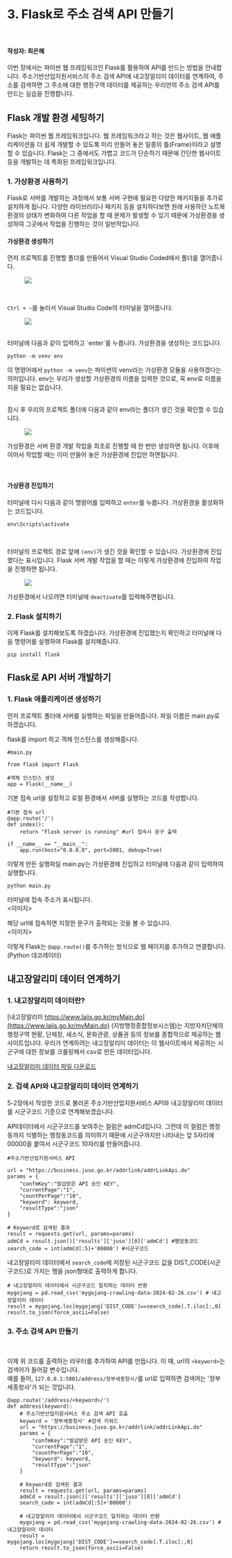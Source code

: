 # 3. Flask로 주소 검색 API 만들기

<br>

#### 작성자: 최은혜

이번 장에서는 파이썬 웹 프레임워크인 Flask를 활용하여 API를 만드는 방법을 안내합니다. 주소기반산업지원서비스의 주소 검색 API에 내고장알리미 데이터를 연계하여, 주소를 검색하면 그 주소에 대한 행정구역 데이터를 제공하는 우리만의 주소 검색 API를 만드는 실습을 진행합니다.

## Flask 개발 환경 세팅하기

Flask는 파이썬 웹 프레임워크입니다. 웹 프레임워크라고 하는 것은 웹사이트, 웹 애플리케이션을 더 쉽게 개발할 수 있도록 미리 만들어 놓은 일종의 틀(Frame)이라고 설명할 수 있습니다. Flask는 그 중에서도 가볍고 코드가 단순하기 때문에 간단한 웹사이트 등을 개발하는 데 특화된 프레임워크입니다.

### 1. 가상환경 사용하기

Flask로 서버를 개발하는 과정에서 보통 서버 구현에 필요한 다양한 패키지들을 추가로 설치하게 됩니다. 다양한 라이브러리나 패키지 등을 설치하다보면 원래 사용하던 노트북 환경의 상태가 변화하여 다른 작업을 할 때 문제가 발생할 수 있기 때문에 가상환경을 생성하여 그곳에서 작업을 진행하는 것이 일반적입니다. 

#### 가상환경 생성하기
먼저 프로젝트를 진행할 폴더를 만들어서 Visual Studio Coded에서 폴더를 열어줍니다.

<figure class="flex flex-col items-center justify-center">
    <img src="../img/5-3-vscnewfolder.png" >
</figure>

<br>

`Ctrl + ~`를 눌러서 Visual Studio Code의 터미널을 열어줍니다.

<figure class="flex flex-col items-center justify-center">
    <img src="../img/5-3-terminal.png" >
</figure>

<br>
터미널에 다음과 같이 입력하고 `enter`를 누릅니다. 가상환경을 생성하는 코드입니다.

```
python -m venv env
```
이 명령어에서 `python -m venv`는 파이썬의 venv라는 가상환경 모듈을 사용하겠다는 의미입니다. env는 우리가 생성할 가상환경의 이름을 입력한 것으로, 꼭 env로 이름을 지을 필요는 없습니다. 

<br>
잠시 후 우리의 프로젝트 폴더에 다음과 같이 env라는 폴더가 생긴 것을 확인할 수 있습니다.
<figure class="flex flex-col items-center justify-center">
    <img src="../img/5-3-venv.png" >
</figure>

가상환경은 서버 환경 개발 작업을 최초로 진행할 때 한 번만 생성하면 됩니다. 이후에 이어서 작업할 때는 이미 만들어 놓은 가상환경에 진입만 하면됩니다.

<br>

#### 가상환경 진입하기

터미널에 다시 다음과 같이 명령어를 입력하고 `enter`를 누릅니다. 가상환경을 활성화하는 코드입니다.
```
env\Scripts\activate
```
<br>

터미널의 프로젝트 경로 앞에 `(env)`가 생긴 것을 확인할 수 있습니다. 가상환경에 진입했다는 표시입니다. Flask 서버 개발 작업을 할 때는 이렇게 가상환경에 진입하여 작업을 진행하면 됩니다. 
<figure class="flex flex-col items-center justify-center">
    <img src="../img/5-3-venvactivate.png" >
</figure>

가상환경에서 나오려면 터미널에 `deactivate`를 입력해주면됩니다.


### 2. Flask 설치하기

이제 Flask를 설치해보도록 하겠습니다. 가상환경에 진입했는지 확인하고 터미널에 다음 명령어를 실행하여 Flask를 설치해줍니다. 

```
pip install flask
```

## Flask로 API 서버 개발하기

### 1. Flask 애플리케이션 생성하기

먼저 프로젝트 폴더에 서버를 실행하는 파일을 만들어줍니다. 파일 이름은 main.py로 하겠습니다.

flask를 import 하고 객체 인스턴스를 생성해줍니다.

```
#main.py

from flask import Flask

#객체 인스턴스 생성
app = Flask(__name__)

```

기본 접속 url을 설정하고 로컬 환경에서 서버를 실행하는 코드를 작성합니다.
```
#기본 접속 url
@app.route('/')
def index():
    return "Flask server is running" #url 접속시 문구 출력

if __name__ == "__main__":
    app.run(host="0.0.0.0", port=5001, debug=True)
```

이렇게 만든 실행파일 main.py는 가상환경에 진입하고 터미널에 다음과 같이 입력하여 실행합니다.
```
python main.py
```

터미널에 접속 주소가 표시됩니다.<br>
<이미지>

해당 url에 접속하면 지정한 문구가 출력되는 것을 볼 수 있습니다.
<br>
<이미지>

이렇게 Flask는 `@app.route()`를 추가하는 방식으로 웹 페이지를 추가하고 연결합니다. (Python 데코레이터)

## 내고장알리미 데이터 연계하기

### 1. 내고장알리미 데이터란?
[내고장알리미 https://www.laiis.go.kr/myMain.do](https://www.laiis.go.kr/myMain.do) (지방행정종합정보시스템)는 지방자치단체의 행정구역 현황, 단체장, 새소식, 문화관광, 상품권 등의 정보를 종합적으로 제공하는 웹 사이트입니다.
우리가 연계하려는 내고장알리미 데이터는 이 웹사이트에서 제공하는 시군구에 대한 정보를 크롤링해서 csv로 만든 데이터입니다. 

[내고장알리미 데이터 파일 다운로드](./mygojang-crawling-data-2024-02-26.csv)

### 2. 검색 API와 내고장알리미 데이터 연계하기

5-2장에서 작성한 코드로 불러온 주소기반산업지원서비스 API와 내고장알리미 데이터를 시군구코드 기준으로 연계해보겠습니다.

API데이터에서 시군구코드를 보여주는 컬럼은 admCd입니다. 그런데 이 컬럼은 행정동까지 식별하는 행정동코드를 의미하기 때문에 시군구까지만 나타내는 앞 5자리에 00000을 붙여서 시군구코드 10자리를 만들어줍니다. 

```
#주소기반산업지원서비스 API

url = "https://business.juso.go.kr/addrlink/addrLinkApi.do"
params = {
    "confmKey":"발급받은 API 승인 KEY",
    "currentPage":"1",
    "countPerPage":"10",
    "keyword": keyword, 
    "resultType":"json"
}

# Keyword로 검색된 결과
result = requests.get(url, params=params)
admCd = result.json()['results']['juso'][0]['admCd'] #행정동코드
search_code = int(admCd[:5]+'00000') #시군구코드 
```

내고장알리미 데이터에서 `search_code`에 저장된 시군구코드 값을 DIST_CODE(시군구코드)로 가지는 행을 json형태로 출력하게 합니다.

```
# 내고장알리미 데이터에서 시군구코드 일치하는 데이터 반환
mygojang = pd.read_csv('mygojang-crawling-data-2024-02-26.csv') # 내고장알리미 데이터
result = mygojang.loc[mygojang['DIST_CODE']==search_code].T.iloc[:,0]
result.to_json(force_ascii=False)
```




### 3. 주소 검색 API 만들기
<br> 


이제 위 코드를 출력하는 라우터를 추가하여 API를 만듭니다. 이 때, url의 `<keyword>`는 검색어가 들어갈 변수입니다. 
<br>예를 들어, `127.0.0.1:5001/address/정부세종청사/`를 url로 입력하면 검색어는 '정부세종청사'가 되는 것입니다.

```
@app.route('/address/<keyword>/')
def address(keyword):
    # 주소기반산업지원서비스 주소 검색 API 호출
    keyword = '정부세종청사' #검색 키워드
    url = "https://business.juso.go.kr/addrlink/addrLinkApi.do"
    params = {
        "confmKey":"발급받은 API 승인 KEY",
        "currentPage":"1",
        "countPerPage":"10",
        "keyword": keyword,
        "resultType":"json"
    }

    # Keyword로 검색된 결과
    result = requests.get(url, params=params)
    admCd = result.json()['results']['juso'][0]['admCd']
    search_code = int(admCd[:5]+'00000')

    # 내고장알리미 데이터에서 시군구코드 일치하는 데이터 반환
    mygojang = pd.read_csv('mygojang-crawling-data-2024-02-26.csv') # 내고장알리미 데이터
    result = mygojang.loc[mygojang['DIST_CODE']==search_code].T.iloc[:,0]
    return result.to_json(force_ascii=False)
```